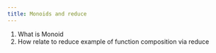 ```yaml
---
title: Monoids and reduce
---
```


1. What is Monoid
2. How relate to reduce
	example of function composition via reduce
